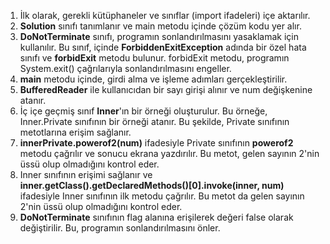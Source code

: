 1. İlk olarak, gerekli kütüphaneler ve sınıflar (import ifadeleri) içe aktarılır.
2. **Solution** sınıfı tanımlanır ve main metodu içinde çözüm kodu yer alır.
3. **DoNotTerminate** sınıfı, programın sonlandırılmasını yasaklamak için kullanılır. Bu sınıf, içinde **ForbiddenExitException** adında bir özel hata sınıfı ve **forbidExit** metodu bulunur. forbidExit metodu, programın System.exit() çağrılarıyla sonlandırılmasını engeller.
4. **main** metodu içinde, girdi alma ve işleme adımları gerçekleştirilir.
5. **BufferedReader** ile kullanıcıdan bir sayı girişi alınır ve num değişkenine atanır.
6. İç içe geçmiş sınıf **Inner**'ın bir örneği oluşturulur. Bu örneğe, Inner.Private sınıfının bir örneği atanır. Bu şekilde, Private sınıfının metotlarına erişim sağlanır.
7. **innerPrivate.powerof2(num)** ifadesiyle Private sınıfının **powerof2** metodu çağrılır ve sonucu ekrana yazdırılır. Bu metot, gelen sayının 2'nin üssü olup olmadığını kontrol eder.
8. Inner sınıfının erişimi sağlanır ve **inner.getClass().getDeclaredMethods()[0].invoke(inner, num)** ifadesiyle Inner sınıfının ilk metodu çağrılır. Bu metot da gelen sayının 2'nin üssü olup olmadığını kontrol eder.
9. **DoNotTerminate** sınıfının flag alanına erişilerek değeri false olarak değiştirilir. Bu, programın sonlandırılmasını önler.

